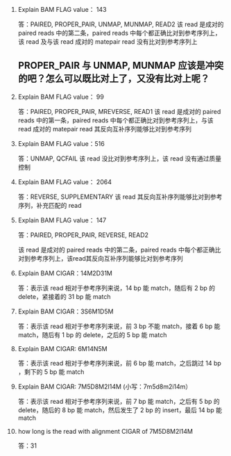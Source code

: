 1. Explain BAM FLAG value： 143

    答：PAIRED, PROPER_PAIR, UNMAP, MUNMAP, READ2
	该 read 是成对的 paired reads 中的第二条，paired reads 中每个都正确比对到参考序列上，该 read 及与该 read 成对的 matepair read 没有比对到参考序列上
	##  PROPER_PAIR 与 UNMAP, MUNMAP 应该是冲突的吧？怎么可以既比对上了，又没有比对上呢？


2. Explain BAM FLAG value： 99

    答：PAIRED, PROPER_PAIR, MREVERSE, READ1
	该 read 是成对的 paired reads 中的第一条，paired reads 中每个都正确比对到参考序列上，与该 read 成对的 matepair read 其反向互补序列能够比对到参考序列


3. Explain BAM FLAG value：516

    答：UNMAP, QCFAIL
	该 read 没比对到参考序列上，该 read 没有通过质量控制

4. Explain BAM FLAG value： 2064

    答：REVERSE, SUPPLEMENTARY
	该 read 其反向互补序列能够比对到参考序列，补充匹配的 read

5. Explain BAM FLAG value： 147

    答：PAIRED, PROPER_PAIR, REVERSE, READ2

	该 read 是成对的 paired reads 中的第二条，paired reads 中每个都正确比对到参考序列上，该read其反向互补序列能够比对到参考序列

6. Explain BAM CIGAR：14M2D31M

    答：表示该 read 相对于参考序列来说，14 bp 能 match，随后有 2 bp 的 delete，紧接着的 31 bp 能 match

7. Explain BAM CIGAR：3S6M1D5M

    答：表示该 read 相对于参考序列来说，前 3 bp 不能 match，接着 6 bp 能 match，随后有 1 bp 的 delete，之后的 5 bp 能 match

8. Explain BAM CIGAR: 6M14N5M

    答：表示该 read 相对于参考序列来说，前 6 bp 能 match，之后跳过 14 bp ，剩下的 5 bp 能 match

9. Explain BAM CIGAR: 7M5D8M2I14M  (小写：7m5d8m2i14m）

    答：表示该 read 相对于参考序列来说，前 7 bp 能 match，之后有 5 bp 的 delete，随后的 8 bp 能 match，然后发生了 2 bp 的 insert，最后 14 bp 能 match

10. how long is the read with alignment CIGAR of 7M5D8M2I14M

    答：31
